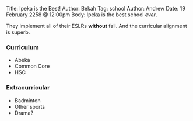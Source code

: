 Title: Ipeka is the Best!
Author: Bekah
Tag: school
Author: Andrew
Date: 19 February 2258 @ 12:00pm
Body:
Ipeka is the best school *ever*.

They implement all of their ESLRs **without** fail. And the curricular alignment is superb.

### Curriculum ###
* Abeka
* Common Core
* HSC

### Extracurricular ###
* Badminton
* Other sports
* Drama?
